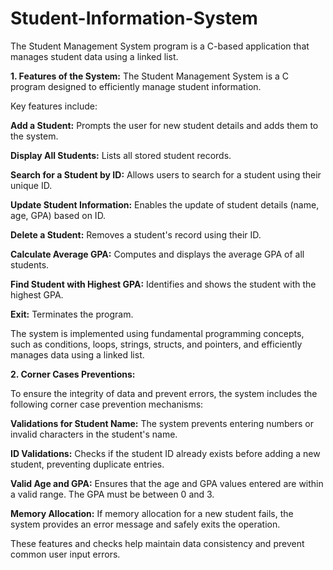 # Student-Information-System
The Student Management System program is a C-based application that manages student data using a linked list.

**1. Features of the System:**
The Student Management System is a C program designed to efficiently manage student information.

Key features include:

**Add a Student:** Prompts the user for new student details and adds them to the system.

**Display All Students:** Lists all stored student records.

**Search for a Student by ID:** Allows users to search for a student using their unique ID.

**Update Student Information:** Enables the update of student details (name, age, GPA) based on ID.

**Delete a Student:** Removes a student's record using their ID.

**Calculate Average GPA:** Computes and displays the average GPA of all students.

**Find Student with Highest GPA:** Identifies and shows the student with the highest GPA.

**Exit:** Terminates the program.

The system is implemented using fundamental programming concepts, such as conditions, loops, strings, structs, and pointers, and efficiently manages data using a linked list.


**2. Corner Cases Preventions:**

To ensure the integrity of data and prevent errors, the system includes the following corner case prevention mechanisms:


**Validations for Student Name:** The system prevents entering numbers or invalid characters in the student's name.

**ID Validations:** Checks if the student ID already exists before adding a new student, preventing duplicate entries.

**Valid Age and GPA:** Ensures that the age and GPA values entered are within a valid range. The GPA must be between 0 and 3.

**Memory Allocation:** If memory allocation for a new student fails, the system provides an error message and safely exits the operation.

These features and checks help maintain data consistency and prevent common user input errors.

